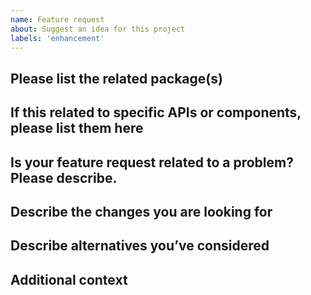 ```yaml
---
name: Feature request
about: Suggest an idea for this project
labels: 'enhancement'
---
```


## Please list the related package(s)

<!-- e.g. @shopify/ui-extensions-react/checkout, @shopify/ui-extensions-react/admin -->

## If this related to specific APIs or components, please list them here

<!-- You can either reference existing APIs & components, or functionality that might require new ones. -->

## Is your feature request related to a problem? Please describe.

<!-- A clear and concise description of what the problem is. Ex. I'm always frustrated when [...] -->

## Describe the changes you are looking for

<!-- A clear and concise description of what you want to happen. -->

## Describe alternatives you’ve considered

<!-- Let us know any alternate approaches you’ve tried, and what the gaps in functionality are. -->

## Additional context

<!-- Add any other context or screenshots about the feature request here. -->
